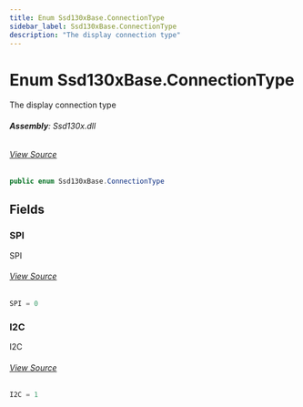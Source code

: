```yaml
---
title: Enum Ssd130xBase.ConnectionType
sidebar_label: Ssd130xBase.ConnectionType
description: "The display connection type"
---
```

# Enum Ssd130xBase.ConnectionType
The display connection type

###### **Assembly**: Ssd130x.dll
###### [View Source](https://github.com/WildernessLabs/Meadow.Foundation.git/blob/develop/Source/Meadow.Foundation.Peripherals/Displays.Ssd130x/Driver/SSd130xBase.Enums.cs#L77)
```csharp title="Declaration"
public enum Ssd130xBase.ConnectionType
```
## Fields
### SPI
SPI
###### [View Source](https://github.com/WildernessLabs/Meadow.Foundation.git/blob/develop/Source/Meadow.Foundation.Peripherals/Displays.Ssd130x/Driver/SSd130xBase.Enums.cs#L82)
```csharp title="Declaration"
SPI = 0
```
### I2C
I2C
###### [View Source](https://github.com/WildernessLabs/Meadow.Foundation.git/blob/develop/Source/Meadow.Foundation.Peripherals/Displays.Ssd130x/Driver/SSd130xBase.Enums.cs#L86)
```csharp title="Declaration"
I2C = 1
```
